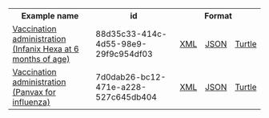 <table class="list" width="100%">            
   <tr>
     <th>Example name</th>
     <th>id</th>
     <th colspan="3">Format</th>
   </tr>
   <tr>
      <td><a href="Immunization-88d35c33-414c-4d55-98e9-29f9c954df03.html">Vaccination administration (Infanix Hexa at 6 months of age)</a></td>
      <td>88d35c33-414c-4d55-98e9-29f9c954df03</td>
      <td><a href="Immunization-88d35c33-414c-4d55-98e9-29f9c954df03.xml.html">XML</a></td>
      <td><a href="Immunization-88d35c33-414c-4d55-98e9-29f9c954df03.json.html">JSON</a></td>
      <td><a href="Immunization-88d35c33-414c-4d55-98e9-29f9c954df03.ttl.html">Turtle</a></td>
   </tr>
   <tr>
      <td><a href="Immunization-7d0dab26-bc12-471e-a228-527c645db404.html">Vaccination administration (Panvax for influenza)</a></td>
      <td>7d0dab26-bc12-471e-a228-527c645db404</td>
      <td><a href="Immunization-7d0dab26-bc12-471e-a228-527c645db404.xml.html">XML</a></td>
      <td><a href="Immunization-7d0dab26-bc12-471e-a228-527c645db404.json.html">JSON</a></td>
      <td><a href="Immunization-7d0dab26-bc12-471e-a228-527c645db404.ttl.html">Turtle</a></td>
   </tr>
</table>